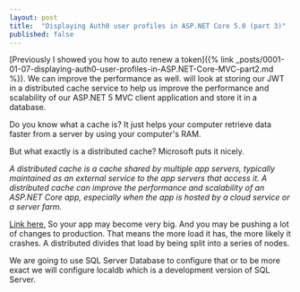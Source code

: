 ```yaml
---
layout: post
title:  "Displaying Auth0 user profiles in ASP.NET Core 5.0 (part 3)"
published: false
---
```


[Previously I showed you how to auto renew a token]({% link  _posts/0001-01-07-displaying-auth0-user-profiles-in-ASP.NET-Core-MVC-part2.md %}). We can improve the performance as well. will look at storing our JWT in a distributed cache service to help us improve the performance and scalability of our ASP.NET 5 MVC client application and store it in a database.

Do you know what a cache is? It just helps your computer retrieve data faster from a server by using your computer's RAM. 

But what exactly is a distributed cache? Microsoft puts it nicely.

_A distributed cache is a cache shared by multiple app servers, typically maintained as an external service to the app servers that access it. A distributed cache can improve the performance and scalability of an ASP.NET Core app, especially when the app is hosted by a cloud service or a server farm._

[Link here.](https://docs.microsoft.com/en-us/aspnet/core/performance/caching/distributed?view=aspnetcore-5.0) So your app may become very big. And you may be pushing a lot of changes to production. That means the more load it has, the more likely it crashes. A distributed  divides that load by being split into a series of nodes.

We are going to use SQL Server Database to configure that or to be more exact we will configure localdb which is a development version of SQL Server.
